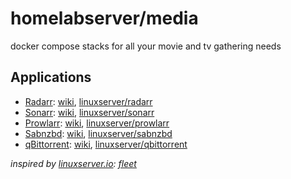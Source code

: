 # homelabserver/media
docker compose stacks for all your movie and tv gathering needs

## Applications
- [Radarr](https://radarr.video): [wiki](https://wiki.servarr.com/radarr), [linuxserver/radarr](https://docs.linuxserver.io/images/docker-radarr)
- [Sonarr](https://sonarr.tv): [wiki](https://wiki.servarr.com/sonarr), [linuxserver/sonarr](https://docs.linuxserver.io/images/docker-sonarr)
- [Prowlarr](https://prowlarr.com): [wiki](https://wiki.servarr.com/prowlarr), [linuxserver/prowlarr](https://docs.linuxserver.io/images/docker-prowlarr)
- [Sabnzbd](https://sabnzbd.org): [wiki](https://sabnzbd.org/wiki/), [linuxserver/sabnzbd](https://docs.linuxserver.io/images/docker-sabnzbd)
- [qBittorrent](https://www.qbittorrent.org): [wiki](https://github.com/qbittorrent/qBittorrent/wiki), [linuxserver/qbittorrent](https://docs.linuxserver.io/images/docker-qbittorrent)


<em>inspired by [linuxserver.io](https://linuxserver.io): [fleet](https://fleet.linuxserver.io)</em>
